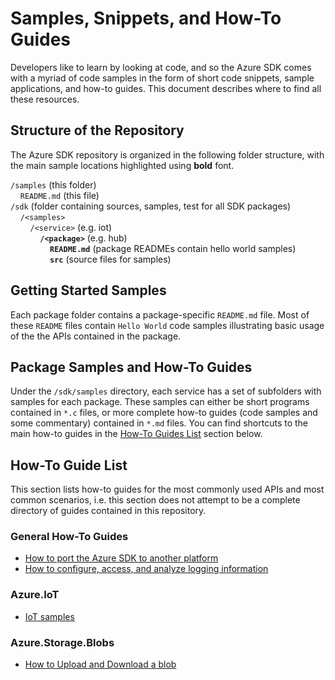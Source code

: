 # Samples, Snippets, and How-To Guides

Developers like to learn by looking at code, and so the Azure SDK comes with a myriad of code samples in the form of short code snippets, sample applications, and how-to guides. This document describes where to find all these resources.

## Structure of the Repository

The Azure SDK repository is organized in the following folder structure, with the main sample locations highlighted using **bold** font.

`/samples` (this folder)<br>
&nbsp;&nbsp;&nbsp;&nbsp;`README.md` (this file)<br>
`/sdk` (folder containing sources, samples, test for all SDK packages)<br>
&nbsp;&nbsp;&nbsp;&nbsp;`/<samples>`<br>
&nbsp;&nbsp;&nbsp;&nbsp;&nbsp;&nbsp;&nbsp;&nbsp;`/<service>` (e.g. iot)<br>
&nbsp;&nbsp;&nbsp;&nbsp;&nbsp;&nbsp;&nbsp;&nbsp;&nbsp;&nbsp;&nbsp;&nbsp;**`/<package>`** (e.g. hub)<br>
&nbsp;&nbsp;&nbsp;&nbsp;&nbsp;&nbsp;&nbsp;&nbsp;&nbsp;&nbsp;&nbsp;&nbsp;&nbsp;&nbsp;&nbsp;&nbsp;**`README.md`** (package READMEs contain hello world samples)<br>
&nbsp;&nbsp;&nbsp;&nbsp;&nbsp;&nbsp;&nbsp;&nbsp;&nbsp;&nbsp;&nbsp;&nbsp;&nbsp;&nbsp;&nbsp;&nbsp;**`src`** (source files for samples)<br>

## Getting Started Samples

Each package folder contains a package-specific `README.md` file. Most of these `README` files contain `Hello World` code samples illustrating basic usage of the the APIs contained in the package.

## Package Samples and How-To Guides

Under the `/sdk/samples` directory, each service has a set of subfolders with samples for each package. These samples can either be short programs contained in `*.c` files, or more complete how-to guides (code samples and some commentary) contained in `*.md` files. You can find shortcuts to the main how-to guides in the [How-To Guides List](#how-to-guide-list) section below.

## How-To Guide List

This section lists how-to guides for the most commonly used APIs and most common scenarios, i.e. this section does not attempt to be a complete directory of guides contained in this repository.

### General How-To Guides

- [How to port the Azure SDK to another platform](https://github.com/Azure/azure-sdk-for-c/tree/main/sdk/docs/core#porting-the-azure-sdk-to-another-platform)
- [How to configure, access, and analyze logging information](https://github.com/Azure/azure-sdk-for-c/tree/main/sdk/docs/core#logging-sdk-operations)

### Azure.IoT

- [IoT samples](https://github.com/Azure/azure-sdk-for-c/blob/main/sdk/samples/iot/README.md)

### Azure.Storage.Blobs

- [How to Upload and Download a blob](https://github.com/Azure/azure-sdk-for-c/tree/main/sdk/samples/storage/blobs)
